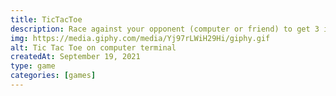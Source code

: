 ```yaml
---
title: TicTacToe
description: Race against your opponent (computer or friend) to get 3 in a row!
img: https://media.giphy.com/media/Yj97rLWiH29Hi/giphy.gif
alt: Tic Tac Toe on computer terminal
createdAt: September 19, 2021
type: game
categories: [games]
---
```



<tic-tac-toe>
  <template #tic-tac-toe>
  </template>
</tic-tac-toe>
